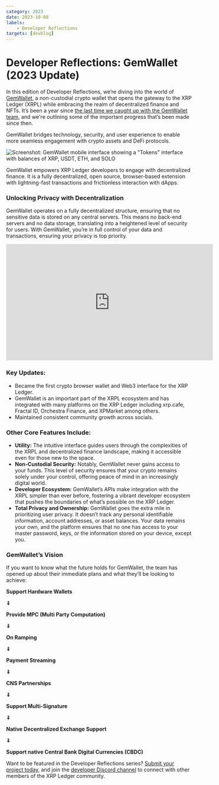 ```yaml
---
category: 2023
date: 2023-10-08
labels:
    - Developer Reflections
targets: [devblog]
---
```

# Developer Reflections: GemWallet (2023 Update)

In this edition of Developer Reflections, we’re diving into the world of [GemWallet](https://gemwallet.app/), a non-custodial crypto wallet that opens the gateway to the XRP Ledger (XRPL) while embracing the realm of decentralized finance and NFTs. It’s been a year since [the last time we caught up with the GemWallet team](/blog/2022/gemwallet), and we're outlining some of the important progress that’s been made since then. 

GemWallet bridges technology, security, and user experience to enable more seamless engagement with crypto assets and DeFi protocols.

<!-- BREAK -->

![Screenshot: GemWallet mobile interface showing a "Tokens" interface with balances of XRP, USDT, ETH, and SOLO](/blog/img/dev-reflections-gemwallet-2023.png)

GemWallet empowers XRP Ledger developers to engage with decentralized finance. It is a fully decentralized, open source, browser-based extension with lightning-fast transactions and frictionless interaction with dApps. 


### Unlocking Privacy with Decentralization

GemWallet operates on a fully decentralized structure, ensuring that no sensitive data is stored on any central servers. This means no back-end servers and no data storage, translating into a heightened level of security for users. With GemWallet, you’re in full control of your data and transactions, ensuring your privacy is top priority.

<iframe width="560" height="315" src="https://www.youtube.com/embed/CRhOIPvGJ9w?si=Dv7yR8fx37181_ep" title="YouTube video player" frameborder="0" allow="accelerometer; autoplay; clipboard-write; encrypted-media; gyroscope; picture-in-picture; web-share" allowfullscreen></iframe>

### Key Updates:

* Became the first crypto browser wallet and Web3 interface for the XRP Ledger.
* GemWallet is an important part of the XRPL ecosystem and has integrated with many platforms on the XRP Ledger including xrp.cafe, Fractal ID, Orchestra Finance, and XPMarket among others.
* Maintained consistent community growth across socials.


### Other Core Features Include:

* **Utility:** The intuitive interface guides users through the complexities of the XRPL and decentralized finance landscape, making it accessible even for those new to the space.
* **Non-Custodial Security:** Notably, GemWallet never gains access to your funds. This level of security ensures that your crypto remains solely under your control, offering peace of mind in an increasingly digital world.
* **Developer Ecosystem:** GemWallet’s APIs make integration with the XRPL simpler than ever before, fostering a vibrant developer ecosystem that pushes the boundaries of what’s possible on the XRP Ledger. 
* **Total Privacy and Ownership:** GemWallet goes the extra mile in prioritizing user privacy. It doesn’t track any personal identifiable information, account addresses, or asset balances. Your data remains your own, and the platform ensures that no one has access to your master password, keys, or the information stored on your device, except you. 


### GemWallet’s Vision

If you want to know what the future holds for GemWallet, the team has opened up about their immediate plans and what they’ll be looking to achieve: 

**Support Hardware Wallets**

**⇓**

**Provide MPC (Multi Party Computation)**

**⇓**

**On Ramping**

**⇓**

**Payment Streaming**

**⇓**

**CNS Partnerships**

**⇓**

**Support Multi-Signature**

**⇓**

**Native Decentralized Exchange Support**

**⇓**

**Support native Central Bank Digital Currencies (CBDC)**

Want to be featured in the Developer Reflections series? [Submit your project today](https://xrpl.org/contribute.html#xrpl-blog), and join the [developer Discord channel](https://xrpldevs.com/) to connect with other members of the XRP Ledger community.
